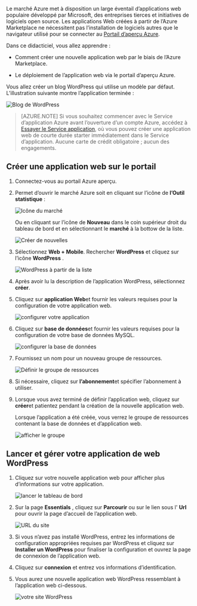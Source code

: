 Le marché Azure met à disposition un large éventail d’applications web populaire développé par Microsoft, des entreprises tierces et initiatives de logiciels open source. Les applications Web créées à partir de l’Azure Marketplace ne nécessitent pas l’installation de logiciels autres que le navigateur utilisé pour se connecter au [Portail d’aperçu Azure](http://go.microsoft.com/fwlink/?LinkId=529715). 

Dans ce didacticiel, vous allez apprendre :

- Comment créer une nouvelle application web par le biais de l’Azure Marketplace.

- Le déploiement de l’application web via le portail d’aperçu Azure.
 
Vous allez créer un blog WordPress qui utilise un modèle par défaut. L’illustration suivante montre l’application terminée :


![Blog de WordPress][13]

>[AZURE.NOTE] Si vous souhaitez commencer avec le Service d’application Azure avant l’ouverture d’un compte Azure, accédez à [Essayer le Service application](http://go.microsoft.com/fwlink/?LinkId=523751), où vous pouvez créer une application web de courte durée starter immédiatement dans le Service d’application. Aucune carte de crédit obligatoire ; aucun des engagements.

## <a name="create-a-web-app-in-the-portal"></a>Créer une application web sur le portail

1. Connectez-vous au portail Azure aperçu.

2. Permet d’ouvrir le marché Azure soit en cliquant sur l’icône de **l’Outil statistique** :

    ![Icône du marché][marketplace]

    Ou en cliquant sur l’icône de **Nouveau** dans le coin supérieur droit du tableau de bord et en sélectionnant le **marché** à la bottow de la liste.
    
    ![Créer de nouvelles][5]
    
3. Sélectionnez **Web + Mobile**. Rechercher **WordPress** et cliquez sur l’icône **WordPress** .

    ![WordPress à partir de la liste][7]
    
5. Après avoir lu la description de l’application WordPress, sélectionnez **créer**.

6. Cliquez sur **application Web**et fournir les valeurs requises pour la configuration de votre application web.
    
    ![configurer votre application][8]

7. Cliquez sur **base de données**et fournir les valeurs requises pour la configuration de votre base de données MySQL. 

    ![configurer la base de données][database]

8. Fournissez un nom pour un nouveau groupe de ressources.

    ![Définir le groupe de ressources][groupname]

8. Si nécessaire, cliquez sur **l’abonnement**et spécifier l’abonnement à utiliser. 

7. Lorsque vous avez terminé de définir l’application web, cliquez sur **créer**et patientez pendant la création de la nouvelle application web.

   Lorsque l’application a été créée, vous verrez le groupe de ressources contenant la base de données et d’application web.

   ![afficher le groupe][resourcegroup]

## <a name="launch-and-manage-your-wordpress-web-app"></a>Lancer et gérer votre application de web WordPress
    
1. Cliquez sur votre nouvelle application web pour afficher plus d’informations sur votre application.

    ![lancer le tableau de bord][10]

2. Sur la page **Essentials** , cliquez sur **Parcourir** ou sur le lien sous l' **Url** pour ouvrir la page d’accueil de l’application web.

    ![URL du site][browse]

3. Si vous n’avez pas installé WordPress, entrez les informations de configuration appropriées requises par WordPress et cliquez sur **Installer un WordPress** pour finaliser la configuration et ouvrez la page de connexion de l’application web.

4. Cliquez sur **connexion** et entrez vos informations d’identification.  

5. Vous aurez une nouvelle application web WordPress ressemblant à l’application web ci-dessous.    

    ![votre site WordPress][13]






[5]: ./media/website-from-gallery/start-marketplace.png
[6]: ./media/website-from-gallery/wordpressgallery-02.png
[7]: ./media/website-from-gallery/search-web-app.png
[8]: ./media/website-from-gallery/set-web-app.png
[9]: ./media/website-from-gallery/wordpressgallery-05.png
[10]: ./media/website-from-gallery/select-web.png
[13]: ./media/website-from-gallery/wordpressgallery-09.png
[webapps]: ./media/website-from-gallery/selectwebapps.png
[database]: ./media/website-from-gallery/set-db.png
[resourcegroup]: ./media/website-from-gallery/show-rg.png
[browse]: ./media/website-from-gallery/browse-web.png
[marketplace]: ./media/website-from-gallery/marketplace-icon.png
[groupname]: ./media/website-from-gallery/set-rg.png
